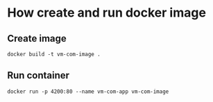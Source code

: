 # How create and run docker image

## Create image

```
docker build -t vm-com-image .
```

## Run container

```
docker run -p 4200:80 --name vm-com-app vm-com-image

```
